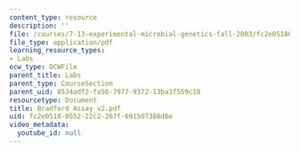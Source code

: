 ```yaml
---
content_type: resource
description: ''
file: /courses/7-13-experimental-microbial-genetics-fall-2003/fc2e0518055222c2267f691507386d6e_Bradford_Assay_v2.pdf
file_type: application/pdf
learning_resource_types:
- Labs
ocw_type: OCWFile
parent_title: Labs
parent_type: CourseSection
parent_uid: 8534adf2-fa56-7977-9372-13ba3f559c18
resourcetype: Document
title: Bradford_Assay_v2.pdf
uid: fc2e0518-0552-22c2-267f-691507386d6e
video_metadata:
  youtube_id: null
---
```

